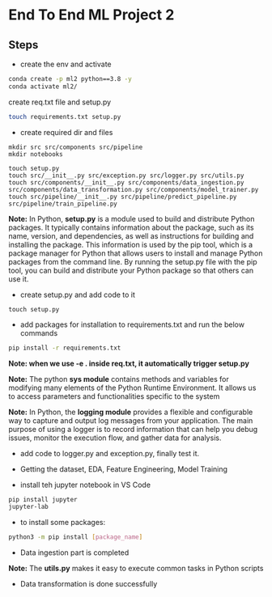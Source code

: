 # End To End ML Project 2

## Steps

* create the env and activate
```bash
conda create -p ml2 python==3.8 -y
conda activate ml2/
```

create req.txt file and setup.py
```bash
touch requirements.txt setup.py
```

* create required dir and files
```
mkdir src src/components src/pipeline
mkdir notebooks

touch setup.py
touch src/__init__.py src/exception.py src/logger.py src/utils.py
touch src/components/__init__.py src/components/data_ingestion.py src/components/data_transformation.py src/components/model_trainer.py
touch src/pipeline/__init__.py src/pipeline/predict_pipeline.py src/pipeline/train_pipeline.py
```
**Note:** In Python, **setup.py** is a module used to build and distribute Python packages. It typically contains information about the package, such as its name, version, and dependencies, as well as instructions for building and installing the package. This information is used by the pip tool, which is a package manager for Python that allows users to install and manage Python packages from the command line. By running the setup.py file with the pip tool, you can build and distribute your Python package so that others can use it.

* create setup.py and add code to it 
```
touch setup.py
```

* add packages for installation to requirements.txt and run the below commands
```bash
pip install -r requirements.txt
```

**Note: when we use -e . inside req.txt, it automatically trigger setup.py**

**Note:** The python **sys module** contains methods and variables for modifying many elements of the Python Runtime Environment. It allows us to access parameters and functionalities specific to the system

**Note:** In Python, the **logging module** provides a flexible and configurable way to capture and output log messages from your application. The main purpose of using a logger is to record information that can help you debug issues, monitor the execution flow, and gather data for analysis.

* add code to logger.py and exception.py, finally test it.

* Getting the dataset, EDA, Feature Engineering, Model Training
* install teh jupyter notebook in VS Code
```bash
pip install jupyter
jupyter-lab
```

* to install some packages:
```bash
python3 -m pip install [package_name]
```

* Data ingestion part is completed

**Note:** The **utils.py** makes it easy to execute common tasks in Python scripts

* Data transformation is done successfully
